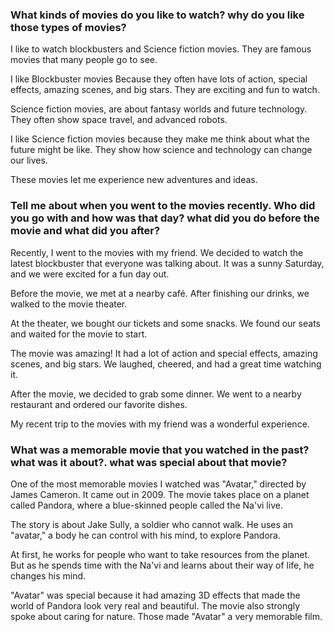 ### What kinds of movies do you like to watch? why do you like those types of movies?

I like to watch blockbusters and Science fiction movies.
They are famous movies that many people go to see.

I like Blockbuster movies Because they often have lots of action, special effects, amazing scenes, and big stars.
They are exciting and fun to watch.

Science fiction movies, are about fantasy worlds and future technology.
They often show space travel, and advanced robots.

I like Science fiction movies because they make me think about what the future might be like.
They show how science and technology can change our lives.

These movies let me experience new adventures and ideas.

### Tell me about when you went to the movies recently. Who did you go with and how was that day? what did you do before the movie and what did you after?

Recently, I went to the movies with my friend.
We decided to watch the latest blockbuster that everyone was talking about.
It was a sunny Saturday, and we were excited for a fun day out.

Before the movie, we met at a nearby café.
After finishing our drinks, we walked to the movie theater.

At the theater, we bought our tickets and some snacks.
We found our seats and waited for the movie to start.

The movie was amazing! It had a lot of action and special effects, amazing scenes, and big stars.
We laughed, cheered, and had a great time watching it.

After the movie, we decided to grab some dinner.
We went to a nearby restaurant and ordered our favorite dishes.

My recent trip to the movies with my friend was a wonderful experience.

### What was a memorable movie that you watched in the past? what was it about?. what was special about that movie?

One of the most memorable movies I watched was "Avatar," directed by James Cameron.
It came out in 2009. The movie takes place on a planet called Pandora, where a blue-skinned people called the Na'vi live.

The story is about Jake Sully, a soldier who cannot walk.
He uses an "avatar," a body he can control with his mind, to explore Pandora.

At first, he works for people who want to take resources from the planet.
But as he spends time with the Na'vi and learns about their way of life, he changes his mind.

"Avatar" was special because it had amazing 3D effects that made the world of Pandora look very real and beautiful.
The movie also strongly spoke about caring for nature.
Those made "Avatar" a very memorable film.
